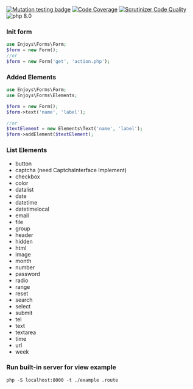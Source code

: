 [![Mutation testing badge](https://img.shields.io/endpoint?style=flat&url=https%3A%2F%2Fbadge-api.stryker-mutator.io%2Fgithub.com%2FEnjoyzz%2Fforms%2Fmaster)](https://dashboard.stryker-mutator.io/reports/github.com/Enjoyzz/forms/master)
[![Code Coverage](https://scrutinizer-ci.com/g/Enjoyzz/forms/badges/coverage.png?b=master)](https://scrutinizer-ci.com/g/Enjoyzz/forms/?branch=master)
[![Scrutinizer Code Quality](https://scrutinizer-ci.com/g/Enjoyzz/forms/badges/quality-score.png?b=master)](https://scrutinizer-ci.com/g/Enjoyzz/forms/?branch=master)
![php 8.0](https://github.com/Enjoyzz/forms/workflows/php%208.0/badge.svg)

### Init form
```php
use Enjoys\Forms\Form;
$form = new Form();
//or
$form = new Form('get', 'action.php');
```

### Added Elements

```php
use Enjoys\Forms\Form;
use Enjoys\Forms\Elements;

$form = new Form();
$form->text('name', 'label');

//or
$textElement = new Elements\Text('name', 'label');
$form->addElement($textElement);
```

### List Elements

- button
- captcha (need CaptchaInterface Implement)
- checkbox
- color
- datalist
- date
- datetime
- datetimelocal
- email
- file
- group
- header
- hidden
- html
- image
- month
- number
- password
- radio
- range
- reset
- search
- select
- submit
- tel
- text
- textarea
- time
- url
- week


### Run built-in server for view example
```shell
php -S localhost:8000 -t ./example .route
```
